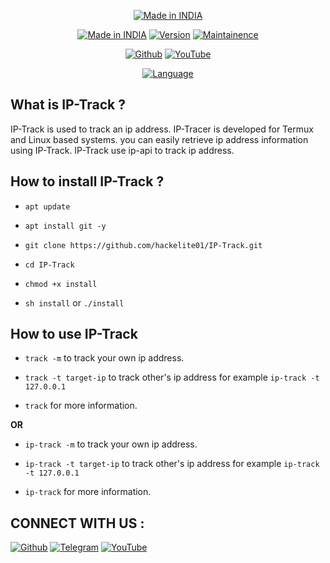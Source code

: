 <p align="center">
<a href="https://bit.ly/3gnUcN3"><img title="Made in INDIA" src="https://img.shields.io/badge/MADE%20IN-INDIA-SCRIPT?colorA=%23ff8100&colorB=%23017e40&colorC=%23ff0000&style=for-the-badge"></a>
</p>
<p align="center">
<a href="https://t.me/hackelite01"><img title="Made in INDIA" src="https://img.shields.io/badge/Tool-lockhacker-green.svg"></a>
<a href="https://t.me/hackelite01"><img title="Version" src="https://img.shields.io/badge/Version-1.2-green.svg?style=flat-square"></a>
<a href="https://t.me/hackelite01"><img title="Maintainence" src="https://img.shields.io/badge/Maintained%3F-yes-green.svg"></a>
</p>

<p align="center">
<a href="https://github.com/hackelite01"><img title="Github" src="https://img.shields.io/badge/hackelite01-brightgreen?style=for-the-badge&logo=github"></a>
<a href="https://bit.ly/3z38fRK"><img title="YouTube" src="https://img.shields.io/badge/YouTube-HackElite-red?style=for-the-badge&logo=Youtube"></a>
</p>
<p align="center">
<a href="https://github.com/hackelite01"><img title="Language" src="https://img.shields.io/badge/Made%20with-PHP-1f425f.svg?v=103"></a>

## What is IP-Track ?

IP-Track is used to track an ip address. IP-Tracer is developed for Termux and Linux based systems. you can easily retrieve ip address information using IP-Track. IP-Track use ip-api to track ip address.


## How to install IP-Track ?

* `apt update`

* `apt install git -y`

* `git clone https://github.com/hackelite01/IP-Track.git`

* `cd IP-Track`

* `chmod +x install`

* `sh install` or `./install`


## How to use IP-Track

* `track -m` to track your own ip address.

* `track -t target-ip` to track other's ip address for example `ip-track -t 127.0.0.1`

* `track` for more information.

**OR**

* `ip-track -m` to track your own ip address.

* `ip-track -t target-ip` to track other's ip address for example `ip-track -t 127.0.0.1`

* `ip-track` for more information.

## CONNECT WITH US :

<a href="https://GitHub.com/hackelite01"><img title="Github" src="https://img.shields.io/badge/hackelite01-brightgreen?style=for-the-badge&logo=github"></a>
[![Telegram](https://img.shields.io/badge/TELEGRAM-CHANNEL-red?style=for-the-badge&logo=telegram)](https://t.me/hackelite01)
<a href="https://bit.ly/3z38fRK"><img title="YouTube" src="https://img.shields.io/badge/YouTube-HackElitered?style=for-the-badge&logo=Youtube"></a>
